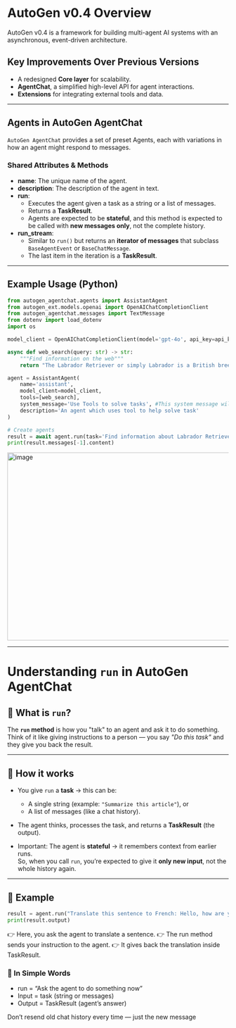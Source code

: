 
# AutoGen v0.4 Overview  

AutoGen v0.4 is a framework for building multi-agent AI systems with an asynchronous, event-driven architecture.  

## Key Improvements Over Previous Versions  
- A redesigned **Core layer** for scalability.  
- **AgentChat**, a simplified high-level API for agent interactions.  
- **Extensions** for integrating external tools and data.  

---

## Agents in AutoGen AgentChat  

`AutoGen AgentChat` provides a set of preset Agents, each with variations in how an agent might respond to messages.  

### Shared Attributes & Methods  

- **name**: The unique name of the agent.  
- **description**: The description of the agent in text.  
- **run**:  
  - Executes the agent given a task as a string or a list of messages.  
  - Returns a **TaskResult**.  
  - Agents are expected to be **stateful**, and this method is expected to be called with **new messages only**, not the complete history.  
- **run_stream**:  
  - Similar to `run()` but returns an **iterator of messages** that subclass `BaseAgentEvent` or `BaseChatMessage`.  
  - The last item in the iteration is a **TaskResult**.  

---

## Example Usage (Python)  

```python
from autogen_agentchat.agents import AssistantAgent
from autogen_ext.models.openai import OpenAIChatCompletionClient
from autogen_agentchat.messages import TextMessage
from dotenv import load_dotenv
import os

model_client = OpenAIChatCompletionClient(model='gpt-4o', api_key=api_key)

async def web_search(query: str) -> str:
    """Find information on the web"""
    return "The Labrador Retriever or simply Labrador is a British breed of retriever gun dog. "

agent = AssistantAgent(
    name='assistant',
    model_client=model_client,
    tools=[web_search],
    system_message='Use Tools to solve tasks', #This system message will go to brain - model_client
    description='An agent which uses tool to help solve task'
)

# Create agents
result = await agent.run(task='Find information about Labrador Retriever')
print(result.messages[-1].content)

```

<img width="682" height="427" alt="image" src="https://github.com/user-attachments/assets/f9592596-14dc-469a-8c07-ae1670498b00" />


---

# Understanding `run` in AutoGen AgentChat

## 🔹 What is `run`?
The **`run` method** is how you "talk" to an agent and ask it to do something.  
Think of it like giving instructions to a person — you say *"Do this task"* and they give you back the result.

---

## 🔹 How it works
- You give `run` a **task** → this can be:
  - A single string (example: `"Summarize this article"`), or  
  - A list of messages (like a chat history).  

- The agent thinks, processes the task, and returns a **TaskResult** (the output).  

- Important: The agent is **stateful** → it remembers context from earlier runs.  
  So, when you call `run`, you’re expected to give it **only new input**, not the whole history again.

---

## 🔹 Example
```python
result = agent.run("Translate this sentence to French: Hello, how are you?")
print(result.output)
```

👉 Here, you ask the agent to translate a sentence.
👉 The run method sends your instruction to the agent.
👉 It gives back the translation inside TaskResult.

### 🔹 In Simple Words

- run = “Ask the agent to do something now”
- Input = task (string or messages)
- Output = TaskResult (agent’s answer)

Don’t resend old chat history every time — just the new message
